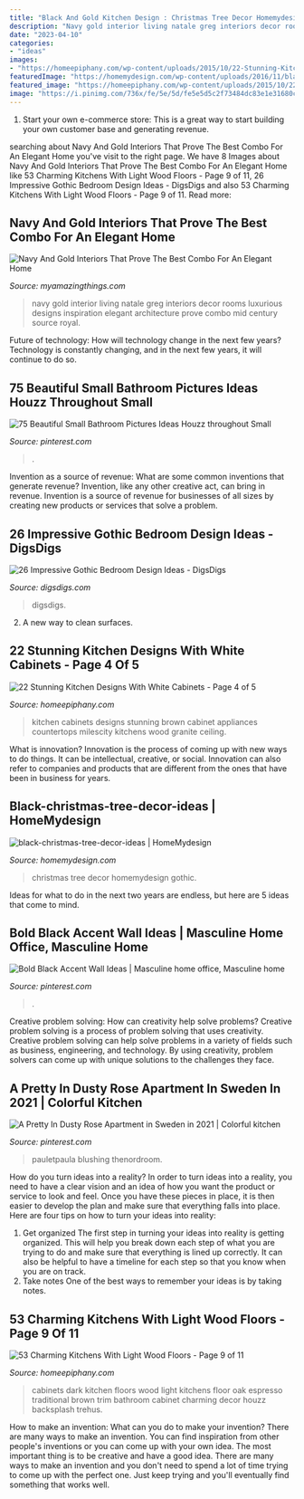 ```yaml
---
title: "Black And Gold Kitchen Design : Christmas Tree Decor Homemydesign Gothic"
description: "Navy gold interior living natale greg interiors decor rooms luxurious designs inspiration elegant architecture prove combo mid century source royal"
date: "2023-04-10"
categories:
- "ideas"
images:
- "https://homeepiphany.com/wp-content/uploads/2015/10/22-Stunning-Kitchen-Designs-With-White-Cabinets-17.jpg"
featuredImage: "https://homemydesign.com/wp-content/uploads/2016/11/black-christmas-tree-decor-ideas.jpg"
featured_image: "https://homeepiphany.com/wp-content/uploads/2015/10/22-Stunning-Kitchen-Designs-With-White-Cabinets-17.jpg"
image: "https://i.pinimg.com/736x/fe/5e/5d/fe5e5d5c2f73484dc83e1e31680c334a.jpg"
---
```



1. Start your own e-commerce store: This is a great way to start building your own customer base and generating revenue.

	

		
searching about Navy And Gold Interiors That Prove The Best Combo For An Elegant Home you've visit to the right page. We have 8 Images about Navy And Gold Interiors That Prove The Best Combo For An Elegant Home like 53 Charming Kitchens With Light Wood Floors - Page 9 of 11, 26 Impressive Gothic Bedroom Design Ideas - DigsDigs and also 53 Charming Kitchens With Light Wood Floors - Page 9 of 11. Read more:
		
    
## Navy And Gold Interiors That Prove The Best Combo For An Elegant Home

<img loading=lazy src="http://myamazingthings.com/wp-content/uploads/2017/10/navy-gold-interior-12-.jpg" onerror="this.onerror=null;this.src='https://tse4.mm.bing.net/th?id=OIP.00QOHlg7Vb_FuM_HIr57eQHaJ3&amp;pid=15.1';" alt="Navy And Gold Interiors That Prove The Best Combo For An Elegant Home">

_Source: myamazingthings.com_

>navy gold interior living natale greg interiors decor rooms luxurious designs inspiration elegant architecture prove combo mid century source royal. 

	

Future of technology: How will technology change in the next few years?
Technology is constantly changing, and in the next few years, it will continue to do so.

    
## 75 Beautiful Small Bathroom Pictures Ideas Houzz Throughout Small

<img loading=lazy src="https://i.pinimg.com/736x/5b/f8/23/5bf823569d9da6e82ae8eafabcb76940.jpg" onerror="this.onerror=null;this.src='https://tse2.mm.bing.net/th?id=OIP.rRw2bFDN2mKozvjjWeIEzgHaLZ&amp;pid=15.1';" alt="75 Beautiful Small Bathroom Pictures Ideas Houzz throughout Small">

_Source: pinterest.com_

>. 

	

Invention as a source of revenue: What are some common inventions that generate revenue?
Invention, like any other creative act, can bring in revenue. Invention is a source of revenue for businesses of all sizes by creating new products or services that solve a problem.

    
## 26 Impressive Gothic Bedroom Design Ideas - DigsDigs

<img loading=lazy src="https://www.digsdigs.com/photos/impressive-gothic-bedroom-designs-20.jpg" onerror="this.onerror=null;this.src='https://tse3.mm.bing.net/th?id=OIP.-MZ_iE9aObg5PRc8JMPFFwHaLH&amp;pid=15.1';" alt="26 Impressive Gothic Bedroom Design Ideas - DigsDigs">

_Source: digsdigs.com_

>digsdigs. 

	

2. A new way to clean surfaces.

    
## 22 Stunning Kitchen Designs With White Cabinets - Page 4 Of 5

<img loading=lazy src="https://homeepiphany.com/wp-content/uploads/2015/10/22-Stunning-Kitchen-Designs-With-White-Cabinets-17.jpg" onerror="this.onerror=null;this.src='https://tse2.mm.bing.net/th?id=OIP.feiieFClrGuXMdkn-QVuTwHaFj&amp;pid=15.1';" alt="22 Stunning Kitchen Designs With White Cabinets - Page 4 of 5">

_Source: homeepiphany.com_

>kitchen cabinets designs stunning brown cabinet appliances countertops milescity kitchens wood granite ceiling. 

	

What is innovation?
Innovation is the process of coming up with new ways to do things. It can be intellectual, creative, or social. Innovation can also refer to companies and products that are different from the ones that have been in business for years.

    
## Black-christmas-tree-decor-ideas | HomeMydesign

<img loading=lazy src="https://homemydesign.com/wp-content/uploads/2016/11/black-christmas-tree-decor-ideas.jpg" onerror="this.onerror=null;this.src='https://tse1.mm.bing.net/th?id=OIP.PV4TFXug1fL0w3KHKeKXHAHaPP&amp;pid=15.1';" alt="black-christmas-tree-decor-ideas | HomeMydesign">

_Source: homemydesign.com_

>christmas tree decor homemydesign gothic. 

	

Ideas for what to do in the next two years are endless, but here are 5 ideas that come to mind. 

    
## Bold Black Accent Wall Ideas | Masculine Home Office, Masculine Home

<img loading=lazy src="https://i.pinimg.com/736x/fe/5e/5d/fe5e5d5c2f73484dc83e1e31680c334a.jpg" onerror="this.onerror=null;this.src='https://tse1.mm.bing.net/th?id=OIP.9fWOKSCg-h_NURNh0nvXhAHaKQ&amp;pid=15.1';" alt="Bold Black Accent Wall Ideas | Masculine home office, Masculine home">

_Source: pinterest.com_

>. 

	

Creative problem solving: How can creativity help solve problems?
Creative problem solving is a process of problem solving that uses creativity. Creative problem solving can help solve problems in a variety of fields such as business, engineering, and technology. By using creativity, problem solvers can come up with unique solutions to the challenges they face.

    
## A Pretty In Dusty Rose Apartment In Sweden In 2021 | Colorful Kitchen

<img loading=lazy src="https://i.pinimg.com/736x/be/15/5d/be155d7ea454ef53d9ce5e3f89583543.jpg" onerror="this.onerror=null;this.src='https://tse1.mm.bing.net/th?id=OIP.HKtH3WtiIZqoM5Nc13r3VAHaJ3&amp;pid=15.1';" alt="A Pretty In Dusty Rose Apartment in Sweden in 2021 | Colorful kitchen">

_Source: pinterest.com_

>pauletpaula blushing thenordroom. 

	

How do you turn ideas into a reality?
In order to turn ideas into a reality, you need to have a clear vision and an idea of how you want the product or service to look and feel. Once you have these pieces in place, it is then easier to develop the plan and make sure that everything falls into place. Here are four tips on how to turn your ideas into reality:
1. Get organized
The first step in turning your ideas into reality is getting organized. This will help you break down each step of what you are trying to do and make sure that everything is lined up correctly. It can also be helpful to have a timeline for each step so that you know when you are on track.
2. Take notes
One of the best ways to remember your ideas is by taking notes.

    
## 53 Charming Kitchens With Light Wood Floors - Page 9 Of 11

<img loading=lazy src="https://homeepiphany.com/wp-content/uploads/2015/08/53-Charming-Kitchens-With-Light-Wood-Floors-42.jpg" onerror="this.onerror=null;this.src='https://tse3.mm.bing.net/th?id=OIP.0soiLyj7hQEOChF03sz1uAHaKP&amp;pid=15.1';" alt="53 Charming Kitchens With Light Wood Floors - Page 9 of 11">

_Source: homeepiphany.com_

>cabinets dark kitchen floors wood light kitchens floor oak espresso traditional brown trim bathroom cabinet charming decor houzz backsplash trehus. 

	

How to make an invention: What can you do to make your invention?
There are many ways to make an invention. You can find inspiration from other people's inventions or you can come up with your own idea. The most important thing is to be creative and have a good idea. There are many ways to make an invention and you don't need to spend a lot of time trying to come up with the perfect one. Just keep trying and you'll eventually find something that works well.

